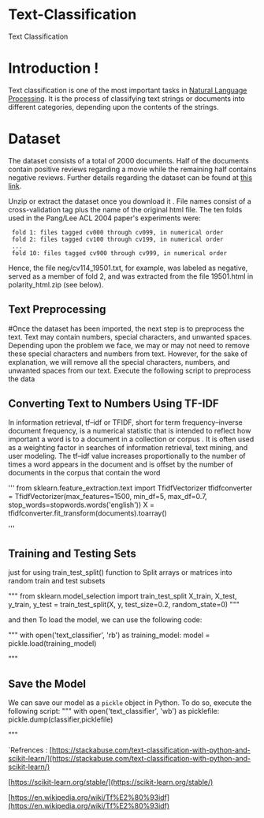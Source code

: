 # Text-Classification
Text Classification


# Introduction !

Text classification is one of the most important tasks in [Natural Language Processing](https://stackabuse.com/what-is-natural-language-processing/). It is the process of classifying text strings or documents into different categories, depending upon the contents of the strings.


# Dataset


The dataset consists of a total of 2000 documents. Half of the documents contain positive reviews regarding a movie while the remaining half contains negative reviews. Further details regarding the dataset can be found at [this link](http://www.cs.cornell.edu/people/pabo/movie-review-data/poldata.README.2.0.txt).

Unzip or extract the dataset once you download it .
  File names consist of a cross-validation tag plus the name of the
  original html file.  The ten folds used in the Pang/Lee ACL 2004 paper's
  experiments were:

     fold 1: files tagged cv000 through cv099, in numerical order
     fold 2: files tagged cv100 through cv199, in numerical order     
     ...
     fold 10: files tagged cv900 through cv999, in numerical order

  Hence, the file neg/cv114_19501.txt, for example, was labeled as
  negative, served as a member of fold 2, and was extracted from the
  file 19501.html in polarity_html.zip (see below).


##  Text Preprocessing

#Once the dataset has been imported, the next step is to preprocess the text. Text may contain numbers, special characters, and unwanted spaces. Depending upon the problem we face, we may or may not need to remove these special characters and numbers from text. However, for the sake of explanation, we will remove all the special characters, numbers, and unwanted spaces from our text. Execute the following script to preprocess the data


## Converting Text to Numbers Using TF-IDF

In information retrieval, tf–idf or TFIDF, short for term frequency–inverse document frequency, is a numerical statistic that is intended to reflect how important a word is to a document in a collection or corpus . It is often used as a weighting factor in searches of information retrieval, text mining, and user modeling. The tf–idf value increases proportionally to the number of times a word appears in the document and is offset by the number of documents in the corpus that contain the word

'''
from sklearn.feature_extraction.text import TfidfVectorizer tfidfconverter = TfidfVectorizer(max_features=1500, min_df=5, max_df=0.7, stop_words=stopwords.words('english')) X = tfidfconverter.fit_transform(documents).toarray()

'''

## Training and Testing Sets

just for using train_test_split() function to Split arrays or matrices into random train and test subsets

"""
from sklearn.model_selection import train_test_split X_train, X_test, y_train, y_test = train_test_split(X, y, test_size=0.2, random_state=0)
"""

and then To load the model, we can use the following code:

"""
with open('text_classifier', 'rb') as training_model: 
	model = pickle.load(training_model)

"""

## Save the Model

We can save our model as a  `pickle`  object in Python. To do so, execute the following script:
"""
with open('text_classifier', 'wb') as picklefile: 
  pickle.dump(classifier,picklefile)

"""

`Refrences :
[https://stackabuse.com/text-classification-with-python-and-scikit-learn/](https://stackabuse.com/text-classification-with-python-and-scikit-learn/)

[https://scikit-learn.org/stable/](https://scikit-learn.org/stable/)

[https://en.wikipedia.org/wiki/Tf%E2%80%93idf](https://en.wikipedia.org/wiki/Tf%E2%80%93idf)



